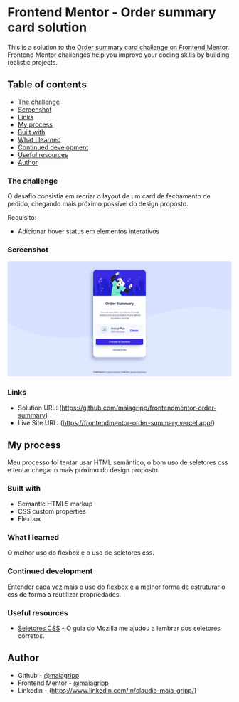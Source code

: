 # Frontend Mentor - Order summary card solution

This is a solution to the [Order summary card challenge on Frontend Mentor](https://www.frontendmentor.io/challenges/order-summary-component-QlPmajDUj). Frontend Mentor challenges help you improve your coding skills by building realistic projects. 

## Table of contents

  - [The challenge](#the-challenge)
  - [Screenshot](#screenshot)
  - [Links](#links)
  - [My process](#my-process)
  - [Built with](#built-with)
  - [What I learned](#what-i-learned)
  - [Continued development](#continued-development)
  - [Useful resources](#useful-resources)
  - [Author](#author)

### The challenge

  O desafio consistia em recriar o layout de um card de fechamento de pedido, chegando mais próximo possível do design proposto.

  Requisito:
  - Adicionar hover status em elementos interativos


### Screenshot

![layout_pronto](./images/screenshot.jpg)

### Links

- Solution URL: (https://github.com/maiagripp/frontendmentor-order-summary)
- Live Site URL: (https://frontendmentor-order-summary.vercel.app/)

## My process

Meu processo foi tentar usar HTML semântico, o bom uso de seletores css e tentar chegar o mais próximo do design proposto.


### Built with

- Semantic HTML5 markup
- CSS custom properties
- Flexbox

### What I learned

O melhor uso do flexbox e o uso de seletores css.

### Continued development

Entender cada vez mais o uso do flexbox e a melhor forma de estruturar o css de forma a reutilizar propriedades.

### Useful resources

- [Seletores CSS](https://developer.mozilla.org/pt-BR/docs/Web/CSS/CSS_Selectors) - O guia do Mozilla me ajudou a lembrar dos seletores corretos.

## Author

- Github - [@maiagripp](https://github.com/maiagripp)
- Frontend Mentor - [@maiagripp](https://www.frontendmentor.io/profile/maiagripp)
- Linkedin - (https://www.linkedin.com/in/claudia-maia-gripp/)

